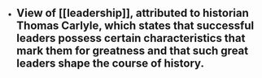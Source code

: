 - View of [[leadership]], attributed to historian Thomas Carlyle, which states that successful leaders possess certain characteristics that mark them for greatness and that such great leaders shape the course of history.
	-